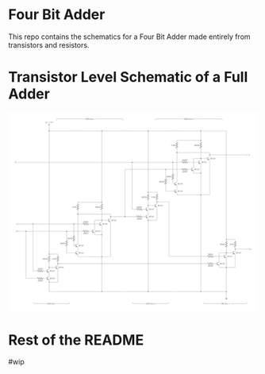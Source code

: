 # Four Bit Adder

This repo contains the schematics for a Four Bit Adder made entirely from
transistors and resistors.

# Transistor Level Schematic of a Full Adder

![image](./tikzpics/epictlvlfulladder.svg)

# Rest of the README

#wip
